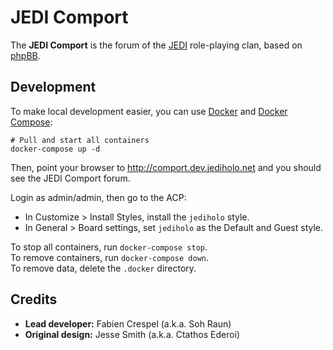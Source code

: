 # JEDI Comport

The **JEDI Comport** is the forum of the [JEDI](https://www.jediholo.net) role-playing clan, based on [phpBB](https://www.phpbb.com).

## Development

To make local development easier, you can use [Docker](https://docs.docker.com/engine/install/) and [Docker Compose](https://docs.docker.com/compose/install/):

```
# Pull and start all containers
docker-compose up -d
```

Then, point your browser to http://comport.dev.jediholo.net and you should see the JEDI Comport forum.

Login as admin/admin, then go to the ACP:
- In Customize > Install Styles, install the `jediholo` style.
- In General > Board settings, set `jediholo` as the Default and Guest style.

To stop all containers, run `docker-compose stop`. \
To remove containers, run `docker-compose down`. \
To remove data, delete the `.docker` directory.

## Credits

- **Lead developer:** Fabien Crespel (a.k.a. Soh Raun)
- **Original design:** Jesse Smith (a.k.a. Ctathos Ederoi)
